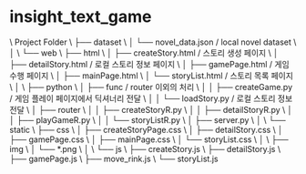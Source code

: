 # insight_text_game

\  Project Folder
\  ├── dataset
\  │   └── novel_data.json / local novel dataset
\  │
\  └── web
\      ├── html
\      │   ├── createStory.html / 스토리 생성 페이지
\      │   ├── detailStory.html / 로컬 스토리 정보 페이지
\      │   ├── gamePage.html / 게임 수행 페이지
\      │   ├── mainPage.html
\      │   └── storyList.html / 스토리 목록 페이지
\      │
\      ├── python
\      │   ├── func / router 이외의 처리 
\      │   │   ├── createGame.py / 게임 플레이 페이지에서 딕셔너리 전달
\      │   │   └── loadStory.py / 로컬 스토리 정보 전달
\      │   ├── router
\      │   │   ├── createStoryR.py
\      │   │   ├── detailStoryR.py
\      │   │   ├── playGameR.py
\      │   │   └── storyListR.py
\      │   ├── server.py
\      │
\      └── static
\          ├── css
\          │   ├── createStoryPage.css 
\          │   ├── detailStory.css
\          │   ├── gamePage.css
\          │   ├── mainPage.css
\          │   └── storyList.css
\          │
\          ├── img
\          │   └── *.png
\          │
\          └── js
\              ├── createStory.js
\              ├── detailStory.js
\              ├── gamePage.js
\              ├── move_rink.js
\              └── storyList.js